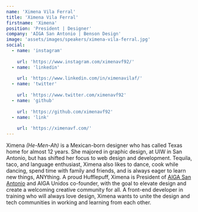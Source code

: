 ```yaml
---
name: 'Ximena Vila Ferral'
title: 'Ximena Vila Ferral'
firstname: 'Ximena'
position: 'President | Designer'
company: 'AIGA San Antonio | Benson Design'
image: 'assets/images/speakers/ximena-vila-ferral.jpg'
social:
  - name: 'instagram'
    
    url: 'https://www.instagram.com/ximenavf92/'
  - name: 'linkedin'
    
    url: 'https://www.linkedin.com/in/ximenavilaf/'
  - name: 'twitter'
    
    url: 'https://www.twitter.com/ximenavf92'
  - name: 'github'
    
    url: 'https://github.com/ximenavf92'
  - name: 'link'
    
    url: 'https://ximenavf.com/'
---
```


Ximena *(He-Men-Ah)* is a Mexican-born designer who has called Texas home for almost 12 years. She majored in graphic design, at UIW in San Antonio, but has shifted her focus to web design and development. Tequila, taco, and language enthusiast, Ximena also likes to dance, cook while dancing, spend time with family and friends, and is always eager to learn new things, ANYthing. A proud Hufflepuff, Ximena is President of [AIGA San Antonio](https://sanantonio.aiga.org/) and AIGA Unidos co-founder, with the goal to elevate design and create a welcoming creative community for all. A front-end developer in training who will always love design, Ximena wants to unite the design and tech communities in working and learning from each other.